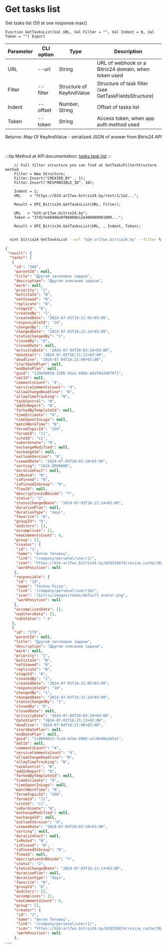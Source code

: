 ﻿---
sidebar_position: 2
---

# Get tasks list
 Get tasks list (50 at one response max))



`Function GetTasksList(Val URL, Val Filter = "", Val Indent = 0, Val Token = "") Export`

  | Parameter | CLI option | Type | Description |
  |-|-|-|-|
  | URL | --url | String | URL of webhook or a Bitrix24 domain, when token used |
  | Filter | --filter | Structure of KeyAndValue | Structure of task filter (see GetTaskFieldsStructure) |
  | Indent | --offset | Number, String | Offset of tasks list |
  | Token | --token | String | Access token, when app auth method used |

  
  Returns:  Map Of KeyAndValue - serialized JSON of answer from Bitrix24 API

<br/>

:::tip
Method at API documentation: [tasks.task.list](https://dev.1c-bitrix.ru/rest_help/tasks/task/tasks/tasks_task_list.php)
:::
<br/>


```bsl title="Code example"
    // Full filter structure you can find at GetTasksFilterStructure method
    Filter = New Structure;
    Filter.Insert("CREATED_BY" , 1);
    Filter.Insert("RESPONSIBLE_ID", 10);

    Indent = 1;
    URL    = "https://b24-ar17wx.bitrix24.by/rest/1/1o2...";

    Result = OPI_Bitrix24.GetTasksList(URL, Filter);

    URL   = "b24-ar17wx.bitrix24.by";
    Token = "37d1fe66006e9f06006b12e400000001000...";

    Result = OPI_Bitrix24.GetTasksList(URL, , Indent, Token);
```



```sh title="CLI command example"
    
  oint bitrix24 GetTasksList --url "b24-ar17wx.bitrix24.by" --filter %filter% --offset "1" --token "fe3fa966006e9f06006b12e400000001000..."

```

```json title="Result"
{
 "result": {
  "tasks": [
   {
    "id": "268",
    "parentId": null,
    "title": "Другой заголовок задачи",
    "description": "Другое описание задачи",
    "mark": null,
    "priority": "1",
    "multitask": "N",
    "notViewed": "N",
    "replicate": "N",
    "stageId": "0",
    "createdBy": "1",
    "createdDate": "2024-07-03T16:21:01+03:00",
    "responsibleId": "10",
    "changedBy": "1",
    "changedDate": "2024-07-03T16:21:14+03:00",
    "statusChangedBy": "1",
    "closedBy": "0",
    "closedDate": null,
    "activityDate": "2024-07-04T20:03:10+03:00",
    "dateStart": "2024-07-03T16:21:12+03:00",
    "deadline": "2024-07-04T16:21:00+03:00",
    "startDatePlan": null,
    "endDatePlan": null,
    "guid": "{29e9893d-226b-43a1-80bb-60af6434070f}",
    "xmlId": null,
    "commentsCount": "4",
    "serviceCommentsCount": "4",
    "allowChangeDeadline": "N",
    "allowTimeTracking": "N",
    "taskControl": "N",
    "addInReport": "N",
    "forkedByTemplateId": null,
    "timeEstimate": "0",
    "timeSpentInLogs": null,
    "matchWorkTime": "N",
    "forumTopicId": "258",
    "forumId": "11",
    "siteId": "s1",
    "subordinate": "N",
    "exchangeModified": null,
    "exchangeId": null,
    "outlookVersion": "9",
    "viewedDate": "2024-07-04T20:03:10+03:00",
    "sorting": "1024.0000000",
    "durationFact": null,
    "isMuted": "N",
    "isPinned": "N",
    "isPinnedInGroup": "N",
    "flowId": null,
    "descriptionInBbcode": "Y",
    "status": "2",
    "statusChangedDate": "2024-07-03T16:21:14+03:00",
    "durationPlan": null,
    "durationType": "days",
    "favorite": "N",
    "groupId": "0",
    "auditors": [],
    "accomplices": [],
    "newCommentsCount": 0,
    "group": [],
    "creator": {
     "id": "1",
     "name": "Антон Титовец",
     "link": "/company/personal/user/1/",
     "icon": "https://b24-ar17wx.bitrix24.by/b28528874/resize_cache/30/c0120a8d7c10d63c83e32398d1ec4d9e/main/d7e/d7e99cf556e4ab676463dae2c00ddfbb/a7e0af6899300e3c684caeca5c334d81.jpg",
     "workPosition": null
    },
    "responsible": {
     "id": "10",
     "name": "Techno Pizza",
     "link": "/company/personal/user/10/",
     "icon": "/bitrix/images/tasks/default_avatar.png",
     "workPosition": null
    },
    "accomplicesData": [],
    "auditorsData": [],
    "subStatus": "-1"
   },
   {
    "id": "270",
    "parentId": null,
    "title": "Другой заголовок задачи",
    "description": "Другое описание задачи",
    "mark": null,
    "priority": "1",
    "multitask": "N",
    "notViewed": "N",
    "replicate": "N",
    "stageId": "0",
    "createdBy": "1",
    "createdDate": "2024-07-03T16:21:02+03:00",
    "responsibleId": "10",
    "changedBy": "1",
    "changedDate": "2024-07-03T16:21:14+03:00",
    "statusChangedBy": "1",
    "closedBy": "0",
    "closedDate": null,
    "activityDate": "2024-07-04T20:03:10+03:00",
    "dateStart": "2024-07-03T16:21:13+03:00",
    "deadline": "2024-07-04T16:21:00+03:00",
    "startDatePlan": null,
    "endDatePlan": null,
    "guid": "{c8004012-7ca9-42da-b985-a1c0e90a285a}",
    "xmlId": null,
    "commentsCount": "4",
    "serviceCommentsCount": "4",
    "allowChangeDeadline": "N",
    "allowTimeTracking": "N",
    "taskControl": "N",
    "addInReport": "N",
    "forkedByTemplateId": null,
    "timeEstimate": "0",
    "timeSpentInLogs": null,
    "matchWorkTime": "N",
    "forumTopicId": "260",
    "forumId": "11",
    "siteId": "s1",
    "subordinate": "N",
    "exchangeModified": null,
    "exchangeId": null,
    "outlookVersion": "9",
    "viewedDate": "2024-07-04T20:03:10+03:00",
    "sorting": null,
    "durationFact": null,
    "isMuted": "N",
    "isPinned": "N",
    "isPinnedInGroup": "N",
    "flowId": null,
    "descriptionInBbcode": "Y",
    "status": "2",
    "statusChangedDate": "2024-07-03T16:21:14+03:00",
    "durationPlan": null,
    "durationType": "days",
    "favorite": "N",
    "groupId": "0",
    "auditors": [],
    "accomplices": [],
    "newCommentsCount": 0,
    "group": [],
    "creator": {
     "id": "1",
     "name": "Антон Титовец",
     "link": "/company/personal/user/1/",
     "icon": "https://b24-ar17wx.bitrix24.by/b28528874/resize_cache/30/c0120a8d7c10d63c83e32398d1ec4d9e/main/d7e/d7e99cf556e4ab676463dae2c00ddfbb/a7e0af6899300e3c684caeca5c334d81.jpg",
     "workPosition": null
    },
...
```
